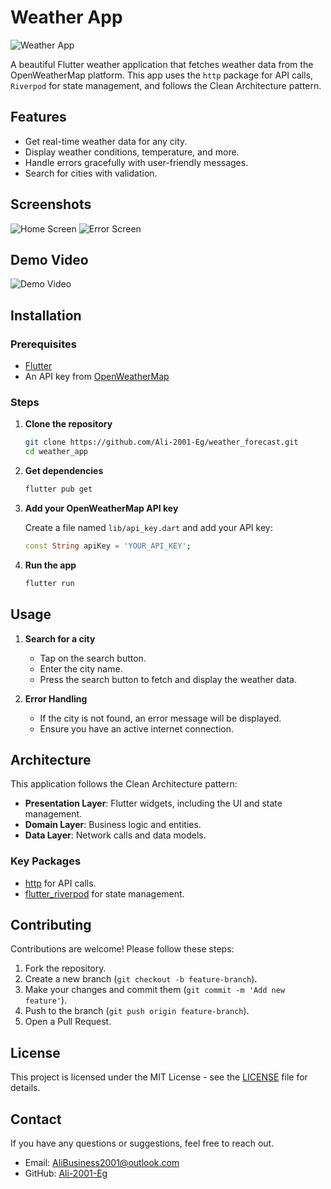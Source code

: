 # Weather App

![Weather App](screenshots/app_logo.png)

A beautiful Flutter weather application that fetches weather data from the OpenWeatherMap platform. This app uses the `http` package for API calls, `Riverpod` for state management, and follows the Clean Architecture pattern.

## Features

- Get real-time weather data for any city.
- Display weather conditions, temperature, and more.
- Handle errors gracefully with user-friendly messages.
- Search for cities with validation.

## Screenshots

![Home Screen](screenshots/home_screen.png)
![Error Screen](screenshots/error_screen.png)

## Demo Video

![Demo Video](screenshots/demo_video.gif)

## Installation

### Prerequisites

- [Flutter](https://flutter.dev/docs/get-started/install)
- An API key from [OpenWeatherMap](https://openweathermap.org/api)

### Steps

1. **Clone the repository**

    ```sh
    git clone https://github.com/Ali-2001-Eg/weather_forecast.git
    cd weather_app
    ```

2. **Get dependencies**

    ```sh
    flutter pub get
    ```

3. **Add your OpenWeatherMap API key**

    Create a file named `lib/api_key.dart` and add your API key:

    ```dart
    const String apiKey = 'YOUR_API_KEY';
    ```

4. **Run the app**

    ```sh
    flutter run
    ```

## Usage

1. **Search for a city**

    - Tap on the search button.
    - Enter the city name.
    - Press the search button to fetch and display the weather data.

2. **Error Handling**

    - If the city is not found, an error message will be displayed.
    - Ensure you have an active internet connection.

## Architecture

This application follows the Clean Architecture pattern:

- **Presentation Layer**: Flutter widgets, including the UI and state management.
- **Domain Layer**: Business logic and entities.
- **Data Layer**: Network calls and data models.

### Key Packages

- [http](https://pub.dev/packages/http) for API calls.
- [flutter_riverpod](https://pub.dev/packages/flutter_riverpod) for state management.

## Contributing

Contributions are welcome! Please follow these steps:

1. Fork the repository.
2. Create a new branch (`git checkout -b feature-branch`).
3. Make your changes and commit them (`git commit -m 'Add new feature'`).
4. Push to the branch (`git push origin feature-branch`).
5. Open a Pull Request.

## License

This project is licensed under the MIT License - see the [LICENSE](LICENSE) file for details.

## Contact

If you have any questions or suggestions, feel free to reach out.

- Email: AliBusiness2001@outlook.com
- GitHub: [Ali-2001-Eg](https://github.com/Ali-2001-Eg/)
